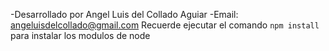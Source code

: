 
-Desarrollado por Angel Luis del Collado Aguiar
-Email: angeluisdelcollado@gmail.com
Recuerde ejecutar el comando `npm install` para instalar los modulos de node